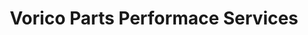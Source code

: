 ---
title: "Vorico Parts Performace Services"
url: /nueva-ecija/vorico-parts-performace-services/
shop: Allgemein
---